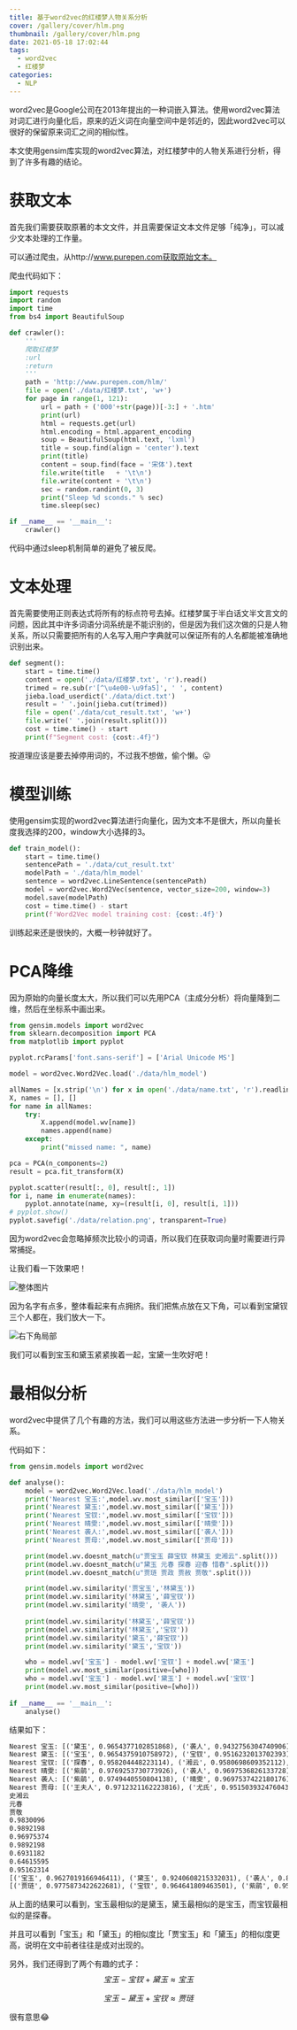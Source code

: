 ```yaml
---
title: 基于word2vec的红楼梦人物关系分析
cover: /gallery/cover/hlm.png
thumbnail: /gallery/cover/hlm.png
date: 2021-05-18 17:02:44
tags:
  - word2vec
  - 红楼梦
categories:
  -	NLP
---
```


word2vec是Google公司在2013年提出的一种词嵌入算法。使用word2vec算法对词汇进行向量化后，原来的近义词在向量空间中是邻近的，因此word2vec可以很好的保留原来词汇之间的相似性。

<!--more-->

本文使用gensim库实现的word2vec算法，对红楼梦中的人物关系进行分析，得到了许多有趣的结论。

# 获取文本

首先我们需要获取原著的本文文件，并且需要保证文本文件足够「纯净」，可以减少文本处理的工作量。

可以通过爬虫，从http://www.purepen.com获取原始文本。

爬虫代码如下：

~~~python
import requests
import random
import time
from bs4 import BeautifulSoup

def crawler():
    '''
    爬取红楼梦
    :url
    :return
    '''
    path = 'http://www.purepen.com/hlm/'
    file = open('./data/红楼梦.txt', 'w+')
    for page in range(1, 121):
        url = path + ('000'+str(page))[-3:] + '.htm'
        print(url)
        html = requests.get(url)
        html.encoding = html.apparent_encoding
        soup = BeautifulSoup(html.text, 'lxml')
        title = soup.find(align = 'center').text
        print(title)
        content = soup.find(face = '宋体').text
        file.write(title   + '\t\n')
        file.write(content + '\t\n')
        sec = random.randint(0, 3)
        print("Sleep %d sconds." % sec)
        time.sleep(sec)

if __name__ == '__main__':
    crawler()
~~~

代码中通过sleep机制简单的避免了被反爬。

# 文本处理

首先需要使用正则表达式将所有的标点符号去掉。红楼梦属于半白话文半文言文的问题，因此其中许多词语分词系统是不能识别的，但是因为我们这次做的只是人物关系，所以只需要把所有的人名写入用户字典就可以保证所有的人名都能被准确地识别出来。

~~~python
def segment():
    start = time.time()
    content = open('./data/红楼梦.txt', 'r').read()
    trimed = re.sub(r'[^\u4e00-\u9fa5]', ' ', content)
    jieba.load_userdict('./data/dict.txt')
    result = ' '.join(jieba.cut(trimed))
    file = open('./data/cut_result.txt', 'w+')
    file.write(' '.join(result.split()))
    cost = time.time() - start
    print(f"Segment cost: {cost:.4f}")
~~~

按道理应该是要去掉停用词的，不过我不想做，偷个懒。😛

# 模型训练

使用gensim实现的word2vec算法进行向量化，因为文本不是很大，所以向量长度我选择的200，window大小选择的3。

~~~python
def train_model():
    start = time.time()
    sentencePath = './data/cut_result.txt'
    modelPath = './data/hlm_model'
    sentence = word2vec.LineSentence(sentencePath)
    model = word2vec.Word2Vec(sentence, vector_size=200, window=3)
    model.save(modelPath)
    cost = time.time() - start
    print(f'Word2Vec model training cost: {cost:.4f}')
~~~

训练起来还是很快的，大概一秒钟就好了。

# PCA降维

因为原始的向量长度太大，所以我们可以先用PCA（主成分分析）将向量降到二维，然后在坐标系中画出来。

~~~python
from gensim.models import word2vec
from sklearn.decomposition import PCA
from matplotlib import pyplot

pyplot.rcParams['font.sans-serif'] = ['Arial Unicode MS']

model = word2vec.Word2Vec.load('./data/hlm_model')

allNames = [x.strip('\n') for x in open('./data/name.txt', 'r').readlines()]
X, names = [], []
for name in allNames:
    try:
        X.append(model.wv[name])
        names.append(name)
    except:
        print("missed name: ", name)

pca = PCA(n_components=2)
result = pca.fit_transform(X)

pyplot.scatter(result[:, 0], result[:, 1])
for i, name in enumerate(names):
	pyplot.annotate(name, xy=(result[i, 0], result[i, 1]))
# pyplot.show()
pyplot.savefig('./data/relation.png', transparent=True)
~~~

因为word2vec会忽略掉频次比较小的词语，所以我们在获取词向量时需要进行异常捕捉。

让我们看一下效果吧！

![整体图片](/gallery/others/hlm-all.png)

因为名字有点多，整体看起来有点拥挤。我们把焦点放在又下角，可以看到宝黛钗三个人都在，我们放大一下。

![右下角局部](/gallery/others/hlm-part.png)

我们可以看到宝玉和黛玉紧紧挨着一起，宝黛一生吹好吧！

# 最相似分析

word2vec中提供了几个有趣的方法，我们可以用这些方法进一步分析一下人物关系。

代码如下：

~~~python
from gensim.models import word2vec

def analyse():
    model = word2vec.Word2Vec.load('./data/hlm_model')
    print('Nearest 宝玉:',model.wv.most_similar(['宝玉']))
    print('Nearest 黛玉:',model.wv.most_similar(['黛玉']))
    print('Nearest 宝钗:',model.wv.most_similar(['宝钗']))
    print('Nearest 晴雯:',model.wv.most_similar(['晴雯']))
    print('Nearest 袭人:',model.wv.most_similar(['袭人']))
    print('Nearest 贾母:',model.wv.most_similar(['贾母']))

    print(model.wv.doesnt_match(u"贾宝玉 薛宝钗 林黛玉 史湘云".split()))
    print(model.wv.doesnt_match(u"黛玉 元春 探春 迎春 惜春".split()))
    print(model.wv.doesnt_match(u"贾琏 贾政 贾赦 贾敬".split()))

    print(model.wv.similarity('贾宝玉','林黛玉'))
    print(model.wv.similarity('林黛玉','薛宝钗'))
    print(model.wv.similarity('晴雯', '袭人'))
    
    print(model.wv.similarity('林黛玉','薛宝钗'))
    print(model.wv.similarity('林黛玉','宝钗'))
    print(model.wv.similarity('黛玉','薛宝钗'))
    print(model.wv.similarity('黛玉','宝钗'))

    who = model.wv['宝玉'] - model.wv['宝钗'] + model.wv['黛玉']
    print(model.wv.most_similar(positive=[who]))
    who = model.wv['宝玉'] - model.wv['黛玉'] + model.wv['宝钗']
    print(model.wv.most_similar(positive=[who]))
    
if __name__ == '__main__':
    analyse()
~~~

结果如下：

~~~tex
Nearest 宝玉: [('黛玉', 0.9654377102851868), ('袭人', 0.9432756304740906), ('贾琏', 0.9404013156890869), ('紫鹃', 0.9312815070152283), ('晴雯', 0.9278832674026489), ('鸳鸯', 0.9248123168945312), ('湘云', 0.9108842015266418), ('凤姐', 0.9095652103424072), ('宝钗', 0.9087227582931519), ('薛姨妈', 0.9083631634712219)]
Nearest 黛玉: [('宝玉', 0.9654375910758972), ('宝钗', 0.9516232013702393), ('湘云', 0.9490573406219482), ('贾琏', 0.9195422530174255), ('喜不自胜', 0.9156811237335205), ('晴雯', 0.9114517569541931), ('雨村', 0.9069087505340576), ('鸳鸯', 0.9047612547874451), ('紫鹃', 0.9041048884391785), ('杜撰', 0.9008530974388123)]
Nearest 宝钗: [('探春', 0.958204448223114), ('湘云', 0.9580698609352112), ('黛玉', 0.9516231417655945), ('贾琏', 0.9483581185340881), ('惜春', 0.9394745826721191), ('薛姨妈', 0.9329902529716492), ('雨村', 0.9322482943534851), ('杜撰', 0.9264885783195496), ('紫鹃', 0.9231323003768921), ('喜不自胜', 0.9216738939285278)]
Nearest 晴雯: [('紫鹃', 0.9769253730773926), ('袭人', 0.9697536826133728), ('凤姐儿', 0.9683317542076111), ('香菱', 0.9670401215553284), ('鸳鸯', 0.9620832800865173), ('拍手', 0.9574575424194336), ('薛姨妈', 0.956330418586731), ('贾琏', 0.9559655785560608), ('陪笑', 0.9534842371940613), ('湘云', 0.9519651532173157)]
Nearest 袭人: [('紫鹃', 0.9749440550804138), ('晴雯', 0.9697537422180176), ('凤姐儿', 0.9651725888252258), ('鸳鸯', 0.9604008793830872), ('平儿', 0.9592967629432678), ('凤姐', 0.9534151554107666), ('贾琏', 0.9518244862556458), ('薛姨妈', 0.9457788467407227), ('宝玉', 0.9432753920555115), ('香菱', 0.9285346269607544)]
Nearest 贾母: [('王夫人', 0.9712321162223816), ('尤氏', 0.9515039324760437), ('贾珍', 0.9488133192062378), ('贾琏', 0.9456284046173096), ('薛姨妈', 0.937038779258728), ('凤姐', 0.9299778938293457), ('鸳鸯', 0.9244546890258789), ('邢夫人', 0.9219790101051331), ('贾蓉', 0.9125443696975708), ('雪雁', 0.9032955765724182)]
史湘云
元春
贾敬
0.9830096
0.9892198
0.96975374
0.9892198
0.6931182
0.64615595
0.95162314
[('宝玉', 0.9627019166946411), ('黛玉', 0.9240608215332031), ('袭人', 0.8599908351898193), ('晴雯', 0.8383870720863342), ('紫鹃', 0.8329888582229614), ('贾琏', 0.8326756954193115), ('鸳鸯', 0.829352080821991), ('湘云', 0.8235012292861938), ('一想', 0.8234348297119141), ('香菱', 0.8150357007980347)]
[('贾琏', 0.9775873422622681), ('宝钗', 0.964641809463501), ('紫鹃', 0.958747923374176), ('薛姨妈', 0.9540018439292908), ('宝玉', 0.9533487558364868), ('袭人', 0.9529389142990112), ('鸳鸯', 0.9496896266937256), ('凤姐', 0.9492440223693848), ('晴雯', 0.9458354115486145), ('凤姐儿', 0.9457259178161621)]
~~~

从上面的结果可以看到，宝玉最相似的是黛玉，黛玉最相似的是宝玉，而宝钗最相似的是探春。

并且可以看到「宝玉」和「黛玉」的相似度比「贾宝玉」和「黛玉」的相似度更高，说明在文中前者往往是成对出现的。

另外，我们还得到了两个有趣的式子：
$$
宝玉 - 宝钗 + 黛玉 \approx 宝玉
$$

$$
宝玉 - 黛玉 + 宝钗 \approx 贾琏
$$



很有意思😂

